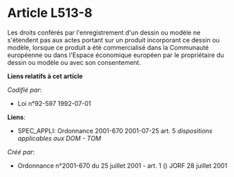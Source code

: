 # Article L513-8

Les droits conférés par l'enregistrement d'un dessin ou modèle ne s'étendent pas aux actes portant sur un produit incorporant
ce dessin ou modèle, lorsque ce produit a été commercialisé dans la Communauté européenne ou dans l'Espace économique
européen par le propriétaire du dessin ou modèle ou avec son consentement.

**Liens relatifs à cet article**

_Codifié par_:

  - Loi n°92-597 1992-07-01

**Liens**:

  - SPEC_APPLI: Ordonnance 2001-670 2001-07-25 art. 5 *dispositions applicables aux DOM - TOM*

_Créé par_:

  - Ordonnance n°2001-670 du 25 juillet 2001 - art. 1 () JORF 28 juillet 2001
